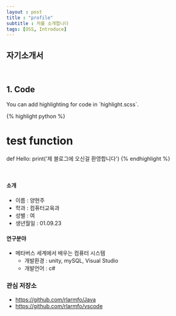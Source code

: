 ```yaml
---
layout : post
title : "profile"
subtitle : 저를 소개합니다
tags: [OSS, Introduce]
---
```

## 자기소개서

<br>

<h2>1. Code </h2>
You can add highlighting for code in `highlight.scss`.

{% highlight python %}
# test function
def Hello:
    print('제 블로그에 오신걸 환영합니다')
{% endhighlight %}

<br>

#### 소개
- 이름 : 양현주
- 학과 : 컴퓨터교육과
- 성별 : 여
- 생년월일 : 01.09.23

#### 연구분야
- 메타버스 세계에서 배우는 컴퓨터 시스템
  - 개발환경 : unity, mySQL, Visual Studio
  - 개발언어 : c#

### 관심 저장소
- https://github.com/rlarmfo/Java
- https://github.com/rlarmfo/vscode
